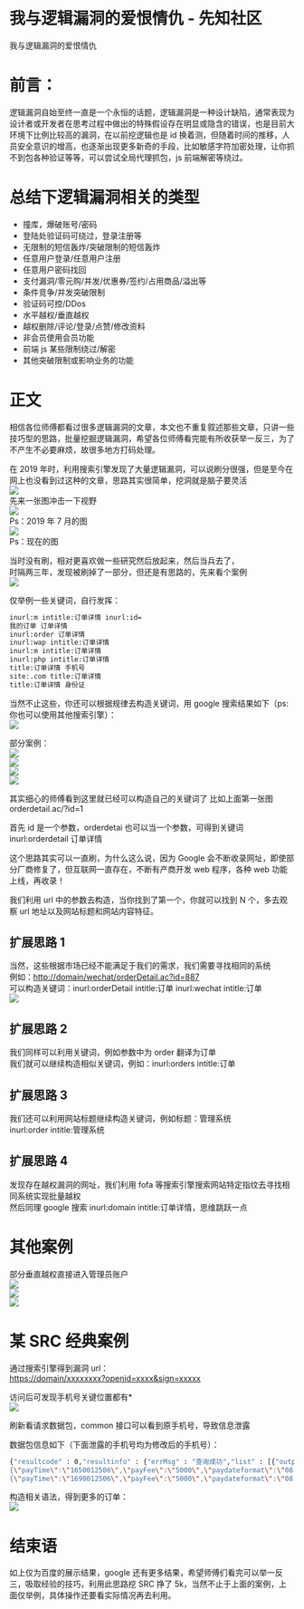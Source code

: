 

# 我与逻辑漏洞的爱恨情仇 - 先知社区

我与逻辑漏洞的爱恨情仇



# 前言：

逻辑漏洞自始至终一直是一个永恒的话题，逻辑漏洞是一种设计缺陷，通常表现为设计者或开发者在思考过程中做出的特殊假设存在明显或隐含的错误，也是目前大环境下比例比较高的漏洞，在以前挖逻辑也是 id 换着测，但随着时间的推移，人员安全意识的增高，也逐渐出现更多新奇的手段，比如敏感字符加密处理，让你抓不到包各种验证等等，可以尝试全局代理抓包，js 前端解密等绕过。

# 总结下逻辑漏洞相关的类型

*   撞库，爆破账号/密码
*   登陆处验证码可绕过，登录注册等
*   无限制的短信轰炸/突破限制的短信轰炸
*   任意用户登录/任意用户注册
*   任意用户密码找回
*   支付漏洞/零元购/并发/优惠券/签约/占用商品/溢出等
*   条件竞争/并发突破限制
*   验证码可控/DDos
*   水平越权/垂直越权
*   越权删除/评论/登录/点赞/修改资料
*   非会员使用会员功能
*   前端 js 某些限制绕过/解密
*   其他突破限制或影响业务的功能

# 正文

相信各位师傅都看过很多逻辑漏洞的文章，本文也不重复叙述那些文章，只讲一些技巧型的思路，批量挖掘逻辑漏洞，希望各位师傅看完能有所收获举一反三，为了不产生不必要麻烦，故很多地方打码处理。

在 2019 年时，利用搜索引擎发现了大量逻辑漏洞，可以说刷分很强，但是至今在网上也没看到过这种的文章，思路其实很简单，挖洞就是脑子要灵活  
[![](assets/1701606825-173b536aec7c2f073f5719fc3fac40ab.png)](https://xzfile.aliyuncs.com/media/upload/picture/20231031230524-eadc33da-77fe-1.png)  
先来一张图冲击一下视野  
[![](assets/1701606825-f51ffd192d9605237a2ceede7842d83b.png)](https://xzfile.aliyuncs.com/media/upload/picture/20231031230642-1966e07e-77ff-1.png)  
Ps：2019 年 7 月的图  
[![](assets/1701606825-b4fb684ce8ffc39672e3a4b611019741.png)](https://xzfile.aliyuncs.com/media/upload/picture/20231031230739-3b70ea84-77ff-1.png)  
Ps：现在的图

当时没有刷，相对更喜欢做一些研究然后放起来，然后当兵去了，  
时隔两三年，发现被刷掉了一部分，但还是有思路的，先来看个案例  
[![](assets/1701606825-f5e19208f26deee080be4a073e7a5309.png)](https://xzfile.aliyuncs.com/media/upload/picture/20231031231049-acf180ec-77ff-1.png)

仅举例一些关键词，自行发挥：

```bash
inurl:m intitle:订单详情 inurl:id=
我的订单 订单详情
inurl:order 订单详情
inurl:wap intitle:订单详情
inurl:m intitle:订单详情
inurl:php intitle:订单详情
title:订单详情 手机号
site:.com title:订单详情
title:订单详情 身份证
```

当然不止这些，你还可以根据规律去构造关键词，用 google 搜索结果如下（ps:你也可以使用其他搜索引擎）：  
[![](assets/1701606825-8331d28d130c2bad93d32b0628b40201.png)](https://xzfile.aliyuncs.com/media/upload/picture/20231101183633-86f9dfc6-78a2-1.png)

部分案例：  
[![](assets/1701606825-5f506ccd8785b6774eaeb0ae4ba31ee8.png)](https://xzfile.aliyuncs.com/media/upload/picture/20231031231605-691e7676-7800-1.png)  
[![](assets/1701606825-f15e79ae1d1bac9a60725568ebc6c1b1.png)](https://xzfile.aliyuncs.com/media/upload/picture/20231031232145-338f36b6-7801-1.png)  
[![](assets/1701606825-ddeb25df2dca851ad01c3a284db736de.png)](https://xzfile.aliyuncs.com/media/upload/picture/20231031232540-bfa2abf6-7801-1.png)  
[![](assets/1701606825-1ad4d7db506f38f1eed5d2c3d95dbd47.png)](https://xzfile.aliyuncs.com/media/upload/picture/20231101183848-d76625e6-78a2-1.png)

其实细心的师傅看到这里就已经可以构造自己的关键词了 比如上面第一张图 orderdetail.ac/?id=1

首先 id 是一个参数，orderdetai 也可以当一个参数，可得到关键词 inurl:orderdetail 订单详情

这个思路其实可以一直刷，为什么这么说，因为 Google 会不断收录网址，即使部分厂商修复了，但互联网一直存在，不断有产商开发 web 程序，各种 web 功能上线，再收录！

我们利用 url 中的参数去构造，当你找到了第一个，你就可以找到 N 个，多去观察 url 地址以及网站标题和网站内容特征。

## 扩展思路 1

当然，这些根据市场已经不能满足于我们的需求，我们需要寻找相同的系统  
例如：[http://domain/wechat/orderDetail.ac?id=887](http://domain/wechat/orderDetail.ac?id=887)  
可以构造关键词：inurl:orderDetail intitle:订单  inurl:wechat intitle:订单  
[![](assets/1701606825-e8c0714ca5c20cde361a3092047aa7c2.png)](https://xzfile.aliyuncs.com/media/upload/picture/20231101184839-376e877a-78a4-1.png)

## 扩展思路 2

我们同样可以利用关键词，例如参数中为 order 翻译为订单  
我们就可以继续构造相似关键词，例如：inurl:orders intitle:订单

## 扩展思路 3

我们还可以利用网站标题继续构造关键词，例如标题：管理系统  
inurl:order intitle:管理系统

## 扩展思路 4

发现存在越权漏洞的网址，我们利用 fofa 等搜索引擎搜索网站特定指纹去寻找相同系统实现批量越权  
然后同理 google 搜索 inurl:domain intitle:订单详情，思维跳跃一点

# 其他案例

部分垂直越权直接进入管理员账户  
[![](assets/1701606825-a44b6fab87529272306c79d81eaf6643.png)](https://xzfile.aliyuncs.com/media/upload/picture/20231101143136-4e689160-7880-1.png)  
[![](assets/1701606825-f1d3c5842a2d1913961f35fdc7b64ba6.png)](https://xzfile.aliyuncs.com/media/upload/picture/20231101143641-04858d36-7881-1.png)  
[![](assets/1701606825-5b0047e47ca50db61809a9b3c6f5216d.png)](https://xzfile.aliyuncs.com/media/upload/picture/20231101143745-2a5dbba0-7881-1.png)

# 某 SRC 经典案例

通过搜索引擎得到漏洞 url：  
[https://domain/xxxxxxxx?openid=xxxx&sign=xxxxx](https://domain/xxxxxxxx?openid=xxxx&sign=xxxxx)

访问后可发现手机号关键位置都有\*  
[![](assets/1701606825-431c68455912fa090f472b844e977933.png)](https://xzfile.aliyuncs.com/media/upload/picture/20231101144138-b534550e-7881-1.png)

刷新看请求数据包，common 接口可以看到原手机号，导致信息泄露

数据包信息如下（下面泄露的手机号均为修改后的手机号）：

```bash
{"resultcode" : 0,"resultinfo" : {"errMsg" : "查询成功","list" : [{"output1" : "0","output2" : "[{\"payTime\":\"1622222277\",\"payFee\":\"3000\",\"paydateformat\":\"08 月 02 日 00:00\",\"itemName\":\"河南中国移动 30 元 - 秒充\",\"dealType\":\"1\",\"moblileNum\":\"175*******6\",\"dealId\":\"7921022761202209021872368048\",\"sellerName\":\"\",\"dealState\":\"5\"},{\"payTime\":\"1661919758\",\"payFee\":\"3000\",\"paydateformat\":\"08 月 02 日 00:00\",\"itemName\":\"河南中国移动 30 元 - 秒充\",\"dealType\":\"1\",\"moblileNum\":\"157*******1\",\"dealId\":\"7921022741202208310771116347\",\"sellerName\":\"\",\"dealState\":\"5\"},{\"payTime\":\"1653019410\",\"payFee\":\"3000\",\"paydateformat\":\"08 月 02 日 00:00\",\"itemName\":\"河南中国移动 30 元 - 秒充\",\"dealType\":\"1\",\"moblileNum\":\"157*******9\",\"dealId\":\"7921020951202205208438499741\",\"sellerName\":\"\",\"dealState\":\"5\"},{\"payTime\":\"1650012506\",\"payFee\":\"5000\",\"paydateformat\":\"08 月 03 日 00:00\",\"itemName\":\"河南中国联通 50 元 - 秒充\",\"dealType\":\"1\",\"moblileNum\":\"131*******1\",\"dealId\":\"7921022741202204157844385151\",\"sellerName\":\"\",\"dealState\":\"5\"},{\"payTime\":\"1647566320\",\"payFee\":\"3000\",\"paydateformat\":\"08 月 03 日 00:00\",\"itemName\":\"河南中国移动 30 元 - 秒充}
{\"payTime\":\"1650012506\",\"payFee\":\"5000\",\"paydateformat\":\"08 月 04 日 00:00\",\"itemName\":\"河南中国联通 50 元 - 秒充\",\"dealType\":\"1\",\"moblileNum\":\"131*******2\",\"dealId\":\"7921022741202204157844385545\",\"sellerName\":\"\",\"dealState\":\"5\"},{\"payTime\":\"1687566320\",\"payFee\":\"3000\",\"paydateformat\":\"08 月 04 日 00:00\",\"itemName\":\"河南中国移动 30 元 - 秒充}
{\"payTime\":\"1690012506\",\"payFee\":\"5000\",\"paydateformat\":\"08 月 05 日 00:00\",\"itemName\":\"河南中国联通 50 元 - 秒充\",\"dealType\":\"1\",\"moblileNum\":\"131*******1\",\"dealId\":\"7921022741202204157844385987\",\"sellerName\":\"\",\"dealState\":\"5\"},{\"payTime\":\"1727566320\",\"payFee\":\"3000\",\"paydateformat\":\"08 月 05 日 00:00\",\"itemName\":\"河南中国移动 30 元 - 秒充}
```

构造相关语法，得到更多的订单：  
[![](assets/1701606825-d0167a9e5eb74101117c0af8034613c6.jpg)](https://xzfile.aliyuncs.com/media/upload/picture/20231102095204-6c3a9f2e-7922-1.jpg)

# 结束语

如上仅为百度的展示结果，google 还有更多结果，希望师傅们看完可以举一反三，吸取经验的技巧，利用此思路挖 SRC 挣了 5k，当然不止于上面的案例，上面仅举例，具体操作还要看实际情况再去利用。

